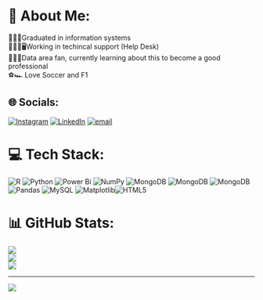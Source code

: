 # 💫 About Me:
👨🏻‍🎓Graduated in information systems <br>🧑🏻‍💼🖥️Working in techincal support (Help Desk)<br>🧑🏻‍💻Data area fan, currently learning about this to become a good professional<br>⚽🏎️ Love Soccer and F1 <br>


## 🌐 Socials:
[![Instagram](https://img.shields.io/badge/Instagram-%23E4405F.svg?logo=Instagram&logoColor=white)](https://instagram.com/matheus.mco) [![LinkedIn](https://img.shields.io/badge/LinkedIn-%230077B5.svg?logo=linkedin&logoColor=white)](https://linkedin.com/in/matheuscunhaol) [![email](https://img.shields.io/badge/Email-D14836?logo=gmail&logoColor=white)](mailto:matheus97.mco@hotmail.com) 

# 💻 Tech Stack:
![R](https://img.shields.io/badge/r-%23276DC3.svg?style=flat&logo=r&logoColor=white) ![Python](https://img.shields.io/badge/python-3670A0?style=flat&logo=python&logoColor=ffdd54) ![Power Bi](https://img.shields.io/badge/power_bi-F2C811?style=flat&logo=powerbi&logoColor=black) ![NumPy](https://img.shields.io/badge/numpy-%23013243.svg?style=flat&logo=numpy&logoColor=white) ![MongoDB](https://img.shields.io/badge/MongoDB-%234ea94b.svg?style=flat&logo=mongodb&logoColor=white) ![MongoDB](https://img.shields.io/badge/MongoDB-%234ea94b.svg?style=flat&logo=mongodb&logoColor=white) ![MongoDB](https://img.shields.io/badge/MongoDB-%234ea94b.svg?style=flat&logo=mongodb&logoColor=white) ![Pandas](https://img.shields.io/badge/pandas-%23150458.svg?style=flat&logo=pandas&logoColor=white) ![MySQL](https://img.shields.io/badge/mysql-4479A1.svg?style=flat&logo=mysql&logoColor=white) ![Matplotlib](https://img.shields.io/badge/Matplotlib-%23ffffff.svg?style=flat&logo=Matplotlib&logoColor=black)![HTML5](https://img.shields.io/badge/html5-%23E34F26.svg?style=flat&logo=html5&logoColor=white) 
# 📊 GitHub Stats:
![](https://github-readme-stats.vercel.app/api?username=matheus97mco&theme=shadow_blue&hide_border=true&include_all_commits=true&count_private=false)<br/>
![](https://nirzak-streak-stats.vercel.app/?user=matheus97mco&theme=shadow_blue&hide_border=true)<br/>
![](https://github-readme-stats.vercel.app/api/top-langs/?username=matheus97mco&theme=shadow_blue&hide_border=true&include_all_commits=true&count_private=false&layout=compact)

---
[![](https://visitcount.itsvg.in/api?id=matheus97mco&icon=0&color=0)](https://visitcount.itsvg.in)

<!-- Proudly created with GPRM ( https://gprm.itsvg.in ) -->
